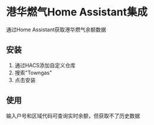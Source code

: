 # 港华燃气Home Assistant集成

通过Home Assistant获取港华燃气余额数据

## 安装
1. 通过HACS添加自定义仓库
2. 搜索"Towngas"
3. 点击安装
   
## 使用
输入户号和区域代码可查询实时余额，但获取不了历史数据
